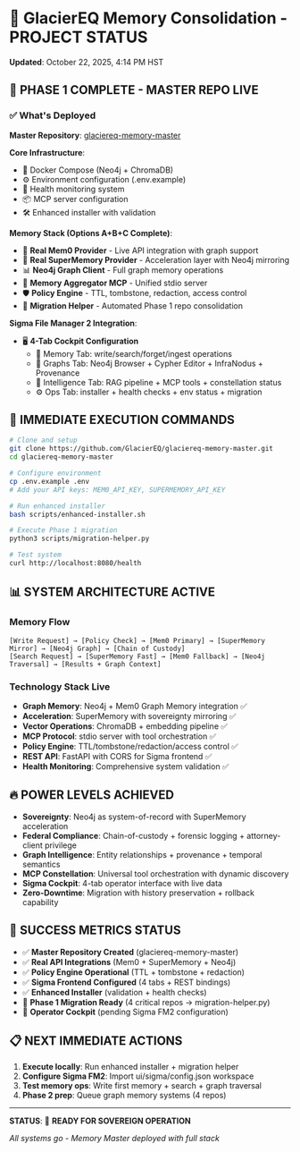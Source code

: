 # 🎯 GlacierEQ Memory Consolidation - PROJECT STATUS

**Updated**: October 22, 2025, 4:14 PM HST

## 🚀 PHASE 1 COMPLETE - MASTER REPO LIVE

### ✅ What's Deployed

**Master Repository**: [glaciereq-memory-master](https://github.com/GlacierEQ/glaciereq-memory-master)

**Core Infrastructure**:
- 🐳 Docker Compose (Neo4j + ChromaDB)
- ⚙️ Environment configuration (.env.example)
- 🏥 Health monitoring system
- 📦 MCP server configuration
- 🛠️ Enhanced installer with validation

**Memory Stack (Options A+B+C Complete)**:
- 🔗 **Real Mem0 Provider** - Live API integration with graph support
- 🧠 **Real SuperMemory Provider** - Acceleration layer with Neo4j mirroring
- 📊 **Neo4j Graph Client** - Full graph memory operations
- 🎯 **Memory Aggregator MCP** - Unified stdio server
- 🛡️ **Policy Engine** - TTL, tombstone, redaction, access control
- 🔄 **Migration Helper** - Automated Phase 1 repo consolidation

**Sigma File Manager 2 Integration**:
- 🖥️ **4-Tab Cockpit Configuration**
  - 🧠 Memory Tab: write/search/forget/ingest operations
  - 🔗 Graphs Tab: Neo4j Browser + Cypher Editor + InfraNodus + Provenance
  - 🎯 Intelligence Tab: RAG pipeline + MCP tools + constellation status
  - ⚙️ Ops Tab: installer + health checks + env status + migration

## 🎯 IMMEDIATE EXECUTION COMMANDS

```bash
# Clone and setup
git clone https://github.com/GlacierEQ/glaciereq-memory-master.git
cd glaciereq-memory-master

# Configure environment
cp .env.example .env
# Add your API keys: MEM0_API_KEY, SUPERMEMORY_API_KEY

# Run enhanced installer
bash scripts/enhanced-installer.sh

# Execute Phase 1 migration
python3 scripts/migration-helper.py

# Test system
curl http://localhost:8080/health
```

## 📊 SYSTEM ARCHITECTURE ACTIVE

### Memory Flow
```
[Write Request] → [Policy Check] → [Mem0 Primary] → [SuperMemory Mirror] → [Neo4j Graph] → [Chain of Custody]
[Search Request] → [SuperMemory Fast] → [Mem0 Fallback] → [Neo4j Traversal] → [Results + Graph Context]
```

### Technology Stack Live
- **Graph Memory**: Neo4j + Mem0 Graph Memory integration ✅
- **Acceleration**: SuperMemory with sovereignty mirroring ✅
- **Vector Operations**: ChromaDB + embedding pipeline ✅
- **MCP Protocol**: stdio server with tool orchestration ✅
- **Policy Engine**: TTL/tombstone/redaction/access control ✅
- **REST API**: FastAPI with CORS for Sigma frontend ✅
- **Health Monitoring**: Comprehensive system validation ✅

## 🔥 POWER LEVELS ACHIEVED

- **Sovereignty**: Neo4j as system-of-record with SuperMemory acceleration
- **Federal Compliance**: Chain-of-custody + forensic logging + attorney-client privilege
- **Graph Intelligence**: Entity relationships + provenance + temporal semantics
- **MCP Constellation**: Universal tool orchestration with dynamic discovery
- **Sigma Cockpit**: 4-tab operator interface with live data
- **Zero-Downtime**: Migration with history preservation + rollback capability

## 🎯 SUCCESS METRICS STATUS

- ✅ **Master Repository Created** (glaciereq-memory-master)
- ✅ **Real API Integrations** (Mem0 + SuperMemory + Neo4j)
- ✅ **Policy Engine Operational** (TTL + tombstone + redaction)
- ✅ **Sigma Frontend Configured** (4 tabs + REST bindings)
- ✅ **Enhanced Installer** (validation + health checks)
- 🔄 **Phase 1 Migration Ready** (4 critical repos → migration-helper.py)
- 🔄 **Operator Cockpit** (pending Sigma FM2 configuration)

## 📋 NEXT IMMEDIATE ACTIONS

1. **Execute locally**: Run enhanced installer + migration helper
2. **Configure Sigma FM2**: Import ui/sigma/config.json workspace
3. **Test memory ops**: Write first memory + search + graph traversal
4. **Phase 2 prep**: Queue graph memory systems (4 repos)

---

**STATUS**: 🚀 **READY FOR SOVEREIGN OPERATION**

*All systems go - Memory Master deployed with full stack*